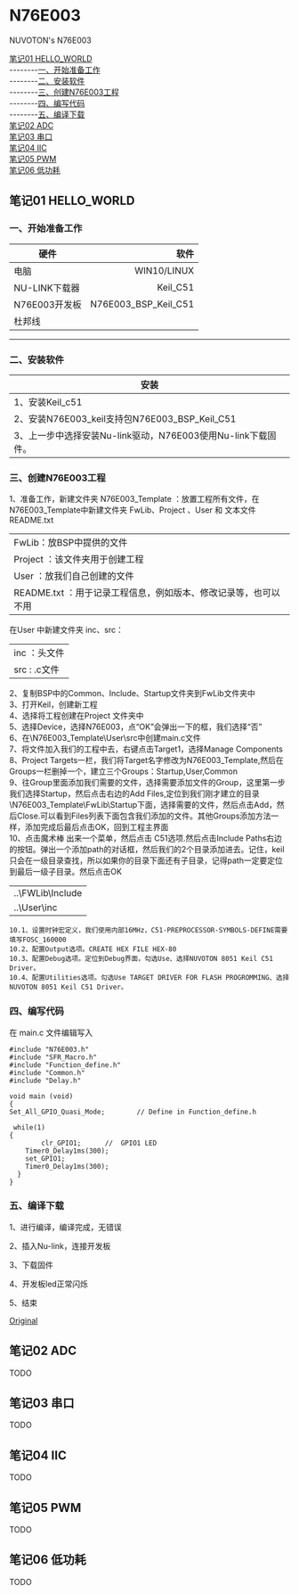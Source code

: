 # N76E003
NUVOTON's N76E003

[笔记01 HELLO_WORLD](#1)  
--------[一、开始准备工作](#1.1)  
--------[二、安装软件](#1.2)  
--------[三、创建N76E003工程](#1.3)  
--------[四、编写代码](#1.4)  
--------[五、编译下载](#1.5)  
[笔记02 ADC](#2)  
[笔记03 串口](#3)  
[笔记04 IIC](#4)  
[笔记05 PWM](#5)  
[笔记06 低功耗](#6)  

<h2 id="1">笔记01 HELLO_WORLD</h2>
<h3 id="1.1">一、开始准备工作</h3>  

| 硬件      | 软件 |
| --------- | -----:|
| 电脑  | WIN10/LINUX|
| NU-LINK下载器     |  Keil_C51 |
| N76E003开发板      |    N76E003_BSP_Keil_C51 |
| 杜邦线     |      |

----

<h3 id="1.2">二、安装软件</h3>

| 安装      | 
| --------- | 
| 1、安装Keil_c51 | 
| 2、安装N76E003_keil支持包N76E003_BSP_Keil_C51     |
| 3、上一步中选择安装Nu-link驱动，N76E003使用Nu-link下载固件。     |  
    
<h3 id="1.3">三、创建N76E003工程</h3>
1、准备工作，新建文件夹 N76E003_Template ：放置工程所有文件，在N76E003_Template中新建文件夹 FwLib、Project 、User 和 文本文件README.txt


|        | 
| --------- | 
| FwLib：放BSP中提供的文件 | 
|Project ：该文件夹用于创建工程     |
| User ：放我们自己创建的文件     |  
|README.txt ：用于记录工程信息，例如版本、修改记录等，也可以不用|
    
在User 中新建文件夹 inc、src：

|        | 
| --------- | 
| inc ：头文件| 
|src : 	.c文件    |


2、复制BSP中的Common、Include、Startup文件夹到FwLib文件夹中  
3、打开Keil，创建新工程  
4、选择将工程创建在Project 文件夹中  
5、选择Device，选择N76E003，点“OK”会弹出一下的框，我们选择“否”  
6、在\N76E003_Template\User\src中创建main.c文件  
7、将文件加入我们的工程中去，右键点击Target1，选择Manage Components  
8、Project Targets一栏，我们将Target名字修改为N76E003_Template,然后在Groups一栏删掉一个，建立三个Groups：Startup,User,Common  
9、往Group里面添加我们需要的文件，选择需要添加文件的Group，这里第一步我们选择Startup，然后点击右边的Add Files,定位到我们刚才建立的目录\N76E003_Template\FwLib\Startup下面，选择需要的文件，然后点击Add，然后Close.可以看到Files列表下面包含我们添加的文件。其他Groups添加方法一样，添加完成后最后点击OK，回到工程主界面  
10、点击魔术棒
    出来一个菜单，然后点击 C51选项.然后点击Include Paths右边的按钮。弹出一个添加path的对话框，然后我们的2个目录添加进去。记住，keil只会在一级目录查找，所以如果你的目录下面还有子目录，记得path一定要定位到最后一级子目录。然后点击OK  

|        | 
| --------- | 
|..\FWLib\Include| 
|..\User\inc|
	10.1、设置时钟宏定义，我们使用内部16MHz，C51-PREPROCESSOR-SYMBOLS-DEFINE需要填写FOSC_160000
	10.2、配置Output选项。CREATE HEX FILE HEX-80
	10.3、配置Debug选项。定位到Debug界面，勾选Use、选择NUVOTON 8051 Keil C51 Driver。
	10.4、配置Utilities选项。勾选Use TARGET DRIVER FOR FLASH PROGROMMING、选择NUVOTON 8051 Keil C51 Driver。
	
<h3 id="1.4">四、编写代码</h3>
在 main.c 文件编辑写入
    
    #include "N76E003.h"
	#include "SFR_Macro.h"
	#include "Function_define.h"
	#include "Common.h"
	#include "Delay.h"
 
	void main (void) 
	{
	Set_All_GPIO_Quasi_Mode;		// Define in Function_define.h
	
 	 while(1)
  	{
			clr_GPIO1;		//  GPIO1 LED 
		Timer0_Delay1ms(300);
		set_GPIO1;	
		Timer0_Delay1ms(300);
	  }
	}  
    

<h3 id="1.5">五、编译下载</h3>

1、进行编译，编译完成，无错误

2、插入Nu-link，连接开发板 

3、下载固件

4、开发板led正常闪烁 

5、结束

 [Original](https://blog.csdn.net/Huangxuesi/article/details/81032213)  

<h2 id="2">笔记02 ADC</h2>
TODO
<h2 id="3">笔记03 串口</h2>
TODO
<h2 id="4">笔记04 IIC</h2>
TODO
<h2 id="5">笔记05 PWM</h2>
TODO
<h2 id="6">笔记06 低功耗</h2>
TODO



